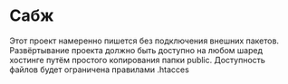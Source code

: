 # Сабж

Этот проект намеренно пишется без подключения внешних пакетов. 
Развёртывание проекта должно быть доступно на любом шаред хостинге путём простого копирования папки public.
Доступность файлов будет ограничена правилами .htacces 